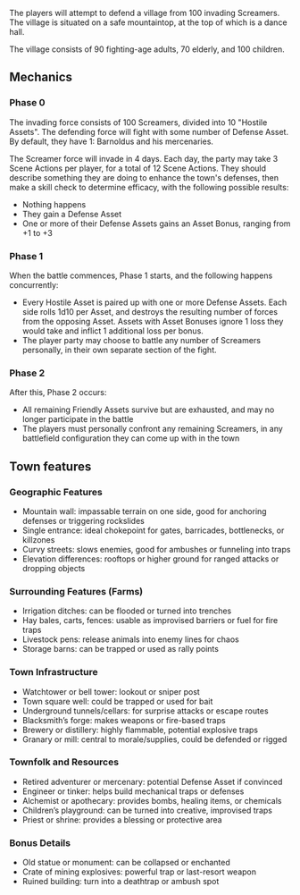 The players will attempt to defend a village from 100 invading Screamers. The village is situated on a safe mountaintop, at the top of which is a dance hall.

The village consists of 90 fighting-age adults, 70 elderly, and 100 children.
## Mechanics
### Phase 0
The invading force consists of 100 Screamers, divided into 10 "Hostile Assets".
The defending force will fight with some number of Defense Asset. By default, they have 1: Barnoldus and his mercenaries.

The Screamer force will invade in 4 days. Each day, the party may take 3 Scene Actions per player, for a total of 12 Scene Actions. They should describe something they are doing to enhance the town's defenses, then make a skill check to determine efficacy, with the following possible results:
- Nothing happens
- They gain a Defense Asset
- One or more of their Defense Assets gains an Asset Bonus, ranging from +1 to +3
### Phase 1
When the battle commences, Phase 1 starts, and the following happens concurrently:
- Every Hostile Asset is paired up with one or more Defense Assets. Each side rolls 1d10 per Asset, and destroys the resulting number of forces from the opposing Asset. Assets with Asset Bonuses ignore 1 loss they would take and inflict 1 additional loss per bonus.
- The player party may choose to battle any number of Screamers personally, in their own separate section of the fight.
### Phase 2
After this, Phase 2 occurs:
- All remaining Friendly Assets survive but are exhausted, and may no longer participate in the battle
- The players must personally confront any remaining Screamers, in any battlefield configuration they can come up with in the town
## Town features
### Geographic Features
- Mountain wall: impassable terrain on one side, good for anchoring defenses or triggering rockslides
- Single entrance: ideal chokepoint for gates, barricades, bottlenecks, or killzones
- Curvy streets: slows enemies, good for ambushes or funneling into traps
- Elevation differences: rooftops or higher ground for ranged attacks or dropping objects
### Surrounding Features (Farms)
- Irrigation ditches: can be flooded or turned into trenches
- Hay bales, carts, fences: usable as improvised barriers or fuel for fire traps
- Livestock pens: release animals into enemy lines for chaos
- Storage barns: can be trapped or used as rally points
### Town Infrastructure
- Watchtower or bell tower: lookout or sniper post
- Town square well: could be trapped or used for bait
- Underground tunnels/cellars: for surprise attacks or escape routes
- Blacksmith’s forge: makes weapons or fire-based traps
- Brewery or distillery: highly flammable, potential explosive traps
- Granary or mill: central to morale/supplies, could be defended or rigged
### Townfolk and Resources
- Retired adventurer or mercenary: potential Defense Asset if convinced
- Engineer or tinker: helps build mechanical traps or defenses
- Alchemist or apothecary: provides bombs, healing items, or chemicals
- Children’s playground: can be turned into creative, improvised traps
- Priest or shrine: provides a blessing or protective area
### Bonus Details
- Old statue or monument: can be collapsed or enchanted
- Crate of mining explosives: powerful trap or last-resort weapon
- Ruined building: turn into a deathtrap or ambush spot
